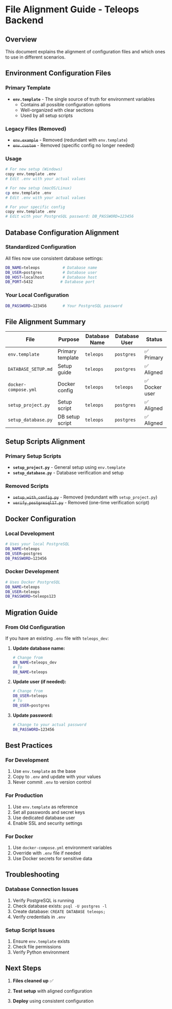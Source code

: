 # File Alignment Guide - Teleops Backend

## Overview

This document explains the alignment of configuration files and which ones to use in different scenarios.

## Environment Configuration Files

### Primary Template

- **`env.template`** - The single source of truth for environment variables
  - Contains all possible configuration options
  - Well-organized with clear sections
  - Used by all setup scripts

### Legacy Files (Removed)

- ~~`env.example`~~ - Removed (redundant with `env.template`)
- ~~`env.custom`~~ - Removed (specific config no longer needed)

### Usage

```bash
# For new setup (Windows)
copy env.template .env
# Edit .env with your actual values

# For new setup (macOS/Linux)
cp env.template .env
# Edit .env with your actual values

# For your specific config
copy env.template .env
# Edit with your PostgreSQL password: DB_PASSWORD=123456
```

## Database Configuration Alignment

### Standardized Configuration

All files now use consistent database settings:

```bash
DB_NAME=teleops          # Database name
DB_USER=postgres         # Database user
DB_HOST=localhost        # Database host
DB_PORT=5432            # Database port
```

### Your Local Configuration

```bash
DB_PASSWORD=123456       # Your PostgreSQL password
```

## File Alignment Summary

| File                 | Purpose          | Database Name | Database User | Status         |
| -------------------- | ---------------- | ------------- | ------------- | -------------- |
| `env.template`       | Primary template | `teleops`     | `postgres`    | ✅ Primary     |
| `DATABASE_SETUP.md`  | Setup guide      | `teleops`     | `postgres`    | ✅ Aligned     |
| `docker-compose.yml` | Docker config    | `teleops`     | `teleops`     | ✅ Docker user |
| `setup_project.py`   | Setup script     | `teleops`     | `postgres`    | ✅ Aligned     |
| `setup_database.py`  | DB setup script  | `teleops`     | `postgres`    | ✅ Aligned     |

## Setup Scripts Alignment

### Primary Setup Scripts

- **`setup_project.py`** - General setup using `env.template`
- **`setup_database.py`** - Database verification and setup

### Removed Scripts

- ~~`setup_with_config.py`~~ - Removed (redundant with `setup_project.py`)
- ~~`verify_postgresql17.py`~~ - Removed (one-time verification script)

## Docker Configuration

### Local Development

```bash
# Uses your local PostgreSQL
DB_NAME=teleops
DB_USER=postgres
DB_PASSWORD=123456
```

### Docker Development

```bash
# Uses Docker PostgreSQL
DB_NAME=teleops
DB_USER=teleops
DB_PASSWORD=teleops123
```

## Migration Guide

### From Old Configuration

If you have an existing `.env` file with `teleops_dev`:

1. **Update database name:**

   ```bash
   # Change from
   DB_NAME=teleops_dev
   # To
   DB_NAME=teleops
   ```

2. **Update user (if needed):**

   ```bash
   # Change from
   DB_USER=teleops
   # To
   DB_USER=postgres
   ```

3. **Update password:**
   ```bash
   # Change to your actual password
   DB_PASSWORD=123456
   ```

## Best Practices

### For Development

1. Use `env.template` as the base
2. Copy to `.env` and update with your values
3. Never commit `.env` to version control

### For Production

1. Use `env.template` as reference
2. Set all passwords and secret keys
3. Use dedicated database user
4. Enable SSL and security settings

### For Docker

1. Use `docker-compose.yml` environment variables
2. Override with `.env` file if needed
3. Use Docker secrets for sensitive data

## Troubleshooting

### Database Connection Issues

1. Verify PostgreSQL is running
2. Check database exists: `psql -U postgres -l`
3. Create database: `CREATE DATABASE teleops;`
4. Verify credentials in `.env`

### Setup Script Issues

1. Ensure `env.template` exists
2. Check file permissions
3. Verify Python environment

## Next Steps

1. **Files cleaned up** ✅

2. **Test setup** with aligned configuration

3. **Deploy** using consistent configuration
